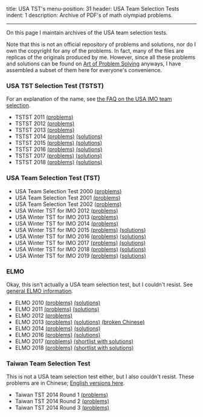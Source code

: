title: USA TST's
menu-position: 31
header: USA Team Selection Tests
indent: 1
description: Archive of PDF's of math olympiad problems.

---

On this page I maintain archives of the
USA team selection tests.

Note that this is not an official repository of problems and solutions,
nor do I own the copyright for any of the problems.
In fact, many of the files are replicas of the originals produced by me.
However, since all these problems and solutions can be found
on [Art of Problem Solving](http://aops.com/community/c13_contests) anyways,
I have assembled a subset of them here for everyone's convenience.

### USA TST Selection Test (TSTST)

For an explanation of the name,
see [the FAQ on the USA IMO team selection](FAQs/rules.html).

* TSTST 2011 [(problems)](exams/TSTST-2011.pdf)
* TSTST 2012 [(problems)](exams/TSTST-2012.pdf)
* TSTST 2013 [(problems)](exams/TSTST-2013.pdf)
* TSTST 2014 [(problems)](exams/TSTST-2014.pdf) [(solutions)](exams/TSTST-2014-sols.pdf)
* TSTST 2015 [(problems)](exams/TSTST-2015.pdf) [(solutions)](exams/TSTST-2015-sols.pdf)
* TSTST 2016 [(problems)](exams/TSTST-2016.pdf) [(solutions)](exams/sols-TSTST-2016.pdf)
* TSTST 2017 [(problems)](exams/TSTST-2017.pdf) [(solutions)](exams/sols-TSTST-2017.pdf)
* TSTST 2018 [(problems)](exams/TSTST-2018.pdf) [(solutions)](exams/sols-TSTST-2018.pdf)

### USA Team Selection Test (TST)

* USA Team Selection Test 2000 [(problems)](exams/tse00.pdf)
* USA Team Selection Test 2001 [(problems)](exams/tse01.pdf)
* USA Team Selection Test 2002 [(problems)](exams/tse02.pdf)
* USA Winter TST for IMO 2012 [(problems)](exams/TST-IMO-2012.pdf)
* USA Winter TST for IMO 2013 [(problems)](exams/TST-IMO-2013.pdf)
* USA Winter TST for IMO 2014 [(problems)](exams/TST-IMO-2014.pdf)
* USA Winter TST for IMO 2015 [(problems)](exams/TST-IMO-2015.pdf) [(solutions)](exams/TST-IMO-2015-sols.pdf)
* USA Winter TST for IMO 2016 [(problems)](exams/TST-IMO-2016.pdf) [(solutions)](exams/TST-IMO-2016-sols.pdf)
* USA Winter TST for IMO 2017 [(problems)](exams/IMO-2017-TST.pdf) [(solutions)](exams/sols-TST-IMO-2017.pdf)
* USA Winter TST for IMO 2018 [(problems)](exams/IMO-2018-TST.pdf) [(solutions)](exams/sols-TST-IMO-2018.pdf)
* USA Winter TST for IMO 2019 [(problems)](exams/IMO-2019-TST.pdf) [(solutions)](exams/sols-TST-IMO-2019.pdf)

### ELMO

Okay, this isn't actually a USA team selection test, but I couldn't resist.
See [general ELMO information](elmo/general.html).

* ELMO 2010 [(problems)](exams/ELMO-2010.pdf) [(solutions)](exams/ELMO-2010-sols.pdf)
* ELMO 2011 [(problems)](exams/ELMO-2011.pdf) [(solutions)](exams/ELMO-2011-sols.pdf)
* ELMO 2012 [(problems)](exams/ELMO-2012.pdf)
* ELMO 2013 [(problems)](exams/ELMO-2013.pdf) [(solutions)](exams/ELMO-2013-sols.pdf)
  [(broken Chinese)](exams/ELMO-2013-chinese.pdf)
* ELMO 2014 [(problems)](exams/ELMO-2014.pdf) [(solutions)](exams/ELMO-2014-sols.pdf)
* ELMO 2016 [(problems)](exams/ELMO-2016.pdf) [(solutions)](exams/ELMO-2016-sols.pdf)
* ELMO 2017 [(problems)](exams/ELMO-2017.pdf) [(shortlist with solutions)](exams/ELMO-2017-SL.pdf)
* ELMO 2018 [(problems)](exams/ELMO-2018.pdf) [(shortlist with solutions)](exams/ELMO-2018-SL.pdf)

### Taiwan Team Selection Test

This is not a USA team selection test either,
but I also couldn't resist.
These problems are in Chinese;
[English versions here](http://www.aops.com/community/c41558).

* Taiwan TST 2014 Round 1 [(problems)](exams/TaiwanTST-2014-1.pdf)
* Taiwan TST 2014 Round 2 [(problems)](exams/TaiwanTST-2014-2.pdf)
* Taiwan TST 2014 Round 3 [(problems)](exams/TaiwanTST-2014-3.pdf)
